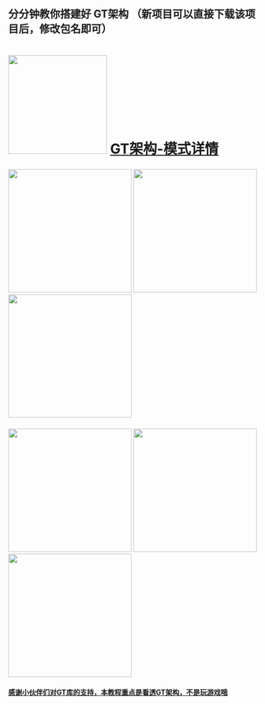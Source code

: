 
## 分分钟教你搭建好 GT架构 （新项目可以直接下载该项目后，修改包名即可）
# <img src="http://gsls.3vfree.cn/Servers/img/GT/logo.png"  width="200px"> [GT架构-模式详情](https://blog.csdn.net/qq_39799899/article/details/127093032)

### <img width="250px" src="https://img-blog.csdnimg.cn/b443b73a73fc4e5da47c55b8ecfa8c3d.gif"> <img width="250px" src="https://img-blog.csdnimg.cn/55b5e3e249f24b36bf754e55a8f2ab58.gif"> <img width="250px" src="https://img-blog.csdnimg.cn/ca984e0f24bd424a978eea4fcc0ee2e2.gif">
### <img width="250px" src="https://img-blog.csdnimg.cn/c6d0ea19c2bb432c93dd52af3a9d8449.gif"> <img width="250px" src="https://img-blog.csdnimg.cn/be8984ab55cd4827a5f2d50c7ff8a646.gif"> <img width="250px" src="https://img-blog.csdnimg.cn/c1aef39cfe794a0394daae52ff977553.gif">

#### [感谢小伙伴们对GT库的支持，本教程重点是看透GT架构，不是玩游戏哦](https://github.com/1079374315/GT)


